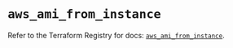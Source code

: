 # `aws_ami_from_instance`

Refer to the Terraform Registry for docs: [`aws_ami_from_instance`](https://registry.terraform.io/providers/hashicorp/aws/5.33.0/docs/resources/ami_from_instance).
